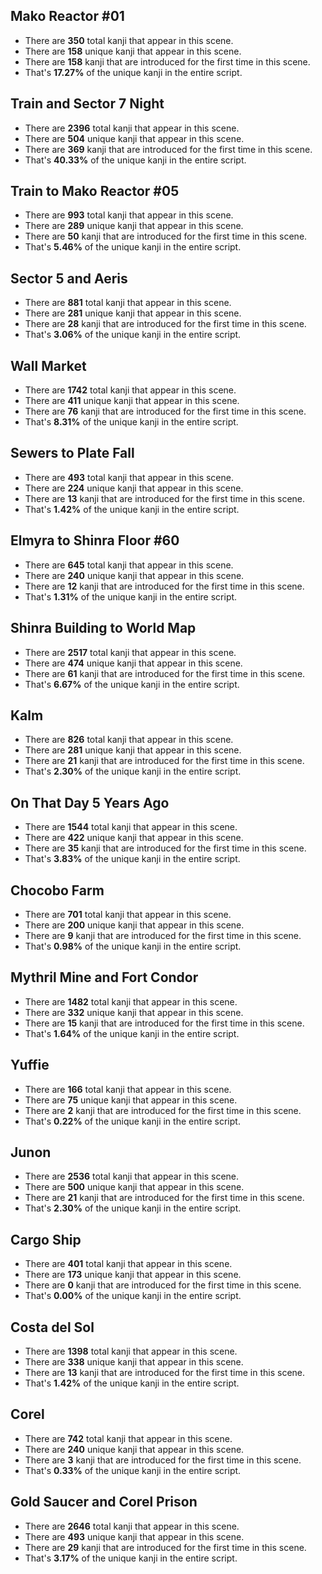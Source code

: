 Mako Reactor #01
---
* There are **350** total kanji that appear in this scene.
* There are **158** unique kanji that appear in this scene.
* There are **158** kanji that are introduced for the first time in this scene.
* That's **17.27%** of the unique kanji in the entire script.

Train and Sector 7 Night
---
* There are **2396** total kanji that appear in this scene.
* There are **504** unique kanji that appear in this scene.
* There are **369** kanji that are introduced for the first time in this scene.
* That's **40.33%** of the unique kanji in the entire script.

Train to Mako Reactor #05
---
* There are **993** total kanji that appear in this scene.
* There are **289** unique kanji that appear in this scene.
* There are **50** kanji that are introduced for the first time in this scene.
* That's **5.46%** of the unique kanji in the entire script.

Sector 5 and Aeris
---
* There are **881** total kanji that appear in this scene.
* There are **281** unique kanji that appear in this scene.
* There are **28** kanji that are introduced for the first time in this scene.
* That's **3.06%** of the unique kanji in the entire script.

Wall Market
---
* There are **1742** total kanji that appear in this scene.
* There are **411** unique kanji that appear in this scene.
* There are **76** kanji that are introduced for the first time in this scene.
* That's **8.31%** of the unique kanji in the entire script.

Sewers to Plate Fall
---
* There are **493** total kanji that appear in this scene.
* There are **224** unique kanji that appear in this scene.
* There are **13** kanji that are introduced for the first time in this scene.
* That's **1.42%** of the unique kanji in the entire script.

Elmyra to Shinra Floor #60
---
* There are **645** total kanji that appear in this scene.
* There are **240** unique kanji that appear in this scene.
* There are **12** kanji that are introduced for the first time in this scene.
* That's **1.31%** of the unique kanji in the entire script.

Shinra Building to World Map
---
* There are **2517** total kanji that appear in this scene.
* There are **474** unique kanji that appear in this scene.
* There are **61** kanji that are introduced for the first time in this scene.
* That's **6.67%** of the unique kanji in the entire script.

Kalm
---
* There are **826** total kanji that appear in this scene.
* There are **281** unique kanji that appear in this scene.
* There are **21** kanji that are introduced for the first time in this scene.
* That's **2.30%** of the unique kanji in the entire script.

On That Day 5 Years Ago
---
* There are **1544** total kanji that appear in this scene.
* There are **422** unique kanji that appear in this scene.
* There are **35** kanji that are introduced for the first time in this scene.
* That's **3.83%** of the unique kanji in the entire script.

Chocobo Farm
---
* There are **701** total kanji that appear in this scene.
* There are **200** unique kanji that appear in this scene.
* There are **9** kanji that are introduced for the first time in this scene.
* That's **0.98%** of the unique kanji in the entire script.

Mythril Mine and Fort Condor
---
* There are **1482** total kanji that appear in this scene.
* There are **332** unique kanji that appear in this scene.
* There are **15** kanji that are introduced for the first time in this scene.
* That's **1.64%** of the unique kanji in the entire script.

Yuffie
---
* There are **166** total kanji that appear in this scene.
* There are **75** unique kanji that appear in this scene.
* There are **2** kanji that are introduced for the first time in this scene.
* That's **0.22%** of the unique kanji in the entire script.

Junon
---
* There are **2536** total kanji that appear in this scene.
* There are **500** unique kanji that appear in this scene.
* There are **21** kanji that are introduced for the first time in this scene.
* That's **2.30%** of the unique kanji in the entire script.

Cargo Ship
---
* There are **401** total kanji that appear in this scene.
* There are **173** unique kanji that appear in this scene.
* There are **0** kanji that are introduced for the first time in this scene.
* That's **0.00%** of the unique kanji in the entire script.

Costa del Sol
---
* There are **1398** total kanji that appear in this scene.
* There are **338** unique kanji that appear in this scene.
* There are **13** kanji that are introduced for the first time in this scene.
* That's **1.42%** of the unique kanji in the entire script.

Corel
---
* There are **742** total kanji that appear in this scene.
* There are **240** unique kanji that appear in this scene.
* There are **3** kanji that are introduced for the first time in this scene.
* That's **0.33%** of the unique kanji in the entire script.

Gold Saucer and Corel Prison
---
* There are **2646** total kanji that appear in this scene.
* There are **493** unique kanji that appear in this scene.
* There are **29** kanji that are introduced for the first time in this scene.
* That's **3.17%** of the unique kanji in the entire script.